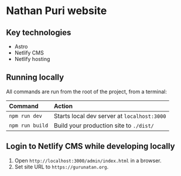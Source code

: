 # Nathan Puri website

## Key technologies

- Astro
- Netlify CMS
- Netlify hosting

## Running locally

All commands are run from the root of the project, from a terminal:

| Command         | Action                                      |
| :-------------- | :------------------------------------------ |
| `npm run dev`   | Starts local dev server at `localhost:3000` |
| `npm run build` | Build your production site to `./dist/`     |

## Login to Netlify CMS while developing locally

1. Open `http://localhost:3000/admin/index.html` in a browser.
1. Set site URL to `https://gurunatan.org`.
